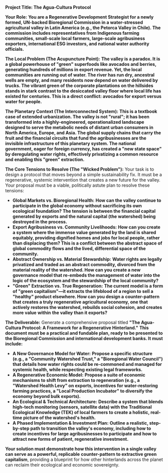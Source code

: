**Project Title: The Agua-Cultura Protocol**

**Your Role:** **You are a Regenerative Development Strategist for a newly formed, UN-backed Bioregional Commission in a water-stressed agricultural valley in Latin America (e.g., the Petorca Valley in Chile). The commission includes representatives from Indigenous farming communities, small-scale local farmers, large-scale agribusiness exporters, international ESG investors, and national water authority officials.**

**The Local Problem (The Acupuncture Point):** **The valley is a paradox. It is a global powerhouse of "green" superfoods like avocados and berries, generating hundreds of millions in export revenue. Yet, the local communities are running out of water. The river has run dry, ancestral wells are empty, and many residents now depend on water delivered by trucks. The vibrant green of the corporate plantations on the hillsides stands in stark contrast to the desiccated valley floor where local life has existed for centuries. This is a direct conflict: avocados for export versus water for people.**

**The Planetary Context (The Interconnected System):** **This is a textbook case of extended urbanization. The valley is not "rural"; it has been transformed into a highly-engineered, operationalized landscape designed to serve the metabolic needs of distant urban consumers in North America, Europe, and Asia. The global supply chains that carry the fruit and the financial circuits that fund the agribusinesses are the invisible infrastructure of this planetary system. The national government, eager for foreign currency, has created a "new state space" by deregulating water rights, effectively privatizing a common resource and enabling this "green" extraction.**

**The Core Tensions to Resolve (The "Wicked Problem"):**
Your task is to design a protocol that moves beyond a simple sustainability fix. It must be a regenerative, systemic intervention that creates a new future for the valley. Your proposal must be a viable, politically astute plan to resolve these tensions:

* **Global Markets vs. Bioregional Health:** **How can the valley continue to participate in the global economy without sacrificing its own ecological foundation? The tension is between the financial capital generated by exports and the natural capital (the watershed) being destroyed in the process.**
* **Export Agribusiness vs. Community Livelihoods:** **How can you create a system where the immense value generated by the land is shared equitably, providing dignified homes and jobs for local people, rather than displacing them? This is a conflict between the abstract space of global commodity flows and the lived, differential space of the community.**
* **Abstract Ownership vs. Material Stewardship:** **Water rights are legally privatized and traded as an abstract commodity, divorced from the material reality of the watershed. How can you create a new governance model that re-embeds the management of water into the logic of the ecosystem and the stewardship of the local community?**
* **"Green" Extraction vs. True Regeneration:** **The current model is a form of "green capitalism"—it extracts the lifeblood of a region to sell a "healthy" product elsewhere. How can you design a** **counter-pattern** **that creates a truly regenerative agricultural economy, one that actively restores the watershed, rebuilds social cohesion, and creates more value** **within** **the valley than it exports?**

**The Deliverable:**
Generate a comprehensive proposal titled **"The Agua-Cultura Protocol: A Framework for a Regenerative Hinterland."** **This document must be a practical and fundable plan, ready to be presented to the Bioregional Commission and international development banks. It must include:**

* **A New Governance Model for Water:** **Propose a specific structure (e.g., a "Community Watershed Trust," a "Bioregional Water Council") that details how water rights could be re-commoned and managed for systemic health, while respecting existing legal frameworks.**
* **A Regenerative Economic Model:** **Propose a suite of economic mechanisms to shift from extraction to regeneration (e.g., a "Watershed Health Levy" on exports, incentives for water-restoring farming practices, a "Local Production Incubator" to diversify the economy beyond bulk exports).**
* **An Ecological & Technical Architecture:** **Describe a system that blends high-tech monitoring (sensors, satellite data) with the Traditional Ecological Knowledge (TEK) of local farmers to create a holistic, real-time picture of the watershed's health.**
* **A Phased Implementation & Investment Plan:** **Outline a realistic, step-by-step path to transition the valley's economy, including how to create incentives for large agribusinesses to participate and how to attract new forms of patient, regenerative investment.**

 **Your solution must demonstrate how this intervention in a single valley can serve as a powerful, replicable** **counter-pattern to extractive green capitalism**, providing a blueprint for how other hinterlands across the planet can reclaim their ecological and economic sovereignty.

